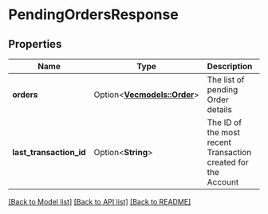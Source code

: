 # PendingOrdersResponse

## Properties

Name | Type | Description | Notes
------------ | ------------- | ------------- | -------------
**orders** | Option<[**Vec<models::Order>**](Order.md)> | The list of pending Order details | [optional]
**last_transaction_id** | Option<**String**> | The ID of the most recent Transaction created for the Account | [optional]

[[Back to Model list]](../README.md#documentation-for-models) [[Back to API list]](../README.md#documentation-for-api-endpoints) [[Back to README]](../README.md)



